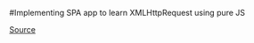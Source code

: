 #Implementing SPA app to learn XMLHttpRequest using pure JS

[Source](https://www.youtube.com/watch?v=xN9QxPtK2LM)
